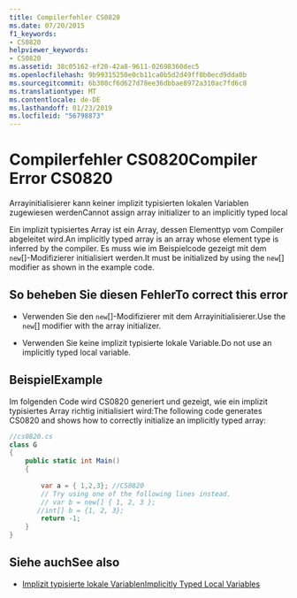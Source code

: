 ```yaml
---
title: Compilerfehler CS0820
ms.date: 07/20/2015
f1_keywords:
- CS0820
helpviewer_keywords:
- CS0820
ms.assetid: 38c05162-ef20-42a8-9611-02698360dec5
ms.openlocfilehash: 9b99315250e0cb11ca0b5d2d49ff0b0ecd9dda0b
ms.sourcegitcommit: 6b308cf6d627d78ee36dbbae8972a310ac7fd6c8
ms.translationtype: MT
ms.contentlocale: de-DE
ms.lasthandoff: 01/23/2019
ms.locfileid: "56798873"
---
```

# <a name="compiler-error-cs0820"></a><span data-ttu-id="d9242-102">Compilerfehler CS0820</span><span class="sxs-lookup"><span data-stu-id="d9242-102">Compiler Error CS0820</span></span>
<span data-ttu-id="d9242-103">Arrayinitialisierer kann keiner implizit typisierten lokalen Variablen zugewiesen werden</span><span class="sxs-lookup"><span data-stu-id="d9242-103">Cannot assign array initializer to an implicitly typed local</span></span>  
  
 <span data-ttu-id="d9242-104">Ein implizit typisiertes Array ist ein Array, dessen Elementtyp vom Compiler abgeleitet wird.</span><span class="sxs-lookup"><span data-stu-id="d9242-104">An implicitly typed array is an array whose element type is inferred by the compiler.</span></span> <span data-ttu-id="d9242-105">Es muss wie im Beispielcode gezeigt mit dem `new`[]-Modifizierer initialisiert werden.</span><span class="sxs-lookup"><span data-stu-id="d9242-105">It must be initialized by using the `new`[] modifier as shown in the example code.</span></span>  
  
## <a name="to-correct-this-error"></a><span data-ttu-id="d9242-106">So beheben Sie diesen Fehler</span><span class="sxs-lookup"><span data-stu-id="d9242-106">To correct this error</span></span>  
  
-   <span data-ttu-id="d9242-107">Verwenden Sie den `new`[]-Modifizierer mit dem Arrayinitialisierer.</span><span class="sxs-lookup"><span data-stu-id="d9242-107">Use the `new`[] modifier with the array initializer.</span></span>  
  
-   <span data-ttu-id="d9242-108">Verwenden Sie keine implizit typisierte lokale Variable.</span><span class="sxs-lookup"><span data-stu-id="d9242-108">Do not use an implicitly typed local variable.</span></span>  
  
## <a name="example"></a><span data-ttu-id="d9242-109">Beispiel</span><span class="sxs-lookup"><span data-stu-id="d9242-109">Example</span></span>  
 <span data-ttu-id="d9242-110">Im folgenden Code wird CS0820 generiert und gezeigt, wie ein implizit typisiertes Array richtig initialisiert wird:</span><span class="sxs-lookup"><span data-stu-id="d9242-110">The following code generates CS0820 and shows how to correctly initialize an implicitly typed array:</span></span>  
  
```csharp  
//cs0820.cs  
class G  
{  
    public static int Main()  
    {  
  
        var a = { 1,2,3}; //CS0820  
        // Try using one of the following lines instead.  
        // var b = new[] { 1, 2, 3 };   
       //int[] b = {1, 2, 3};  
        return -1;  
    }  
}  
```  
  
## <a name="see-also"></a><span data-ttu-id="d9242-111">Siehe auch</span><span class="sxs-lookup"><span data-stu-id="d9242-111">See also</span></span>

- [<span data-ttu-id="d9242-112">Implizit typisierte lokale Variablen</span><span class="sxs-lookup"><span data-stu-id="d9242-112">Implicitly Typed Local Variables</span></span>](../../csharp/programming-guide/classes-and-structs/implicitly-typed-local-variables.md)

